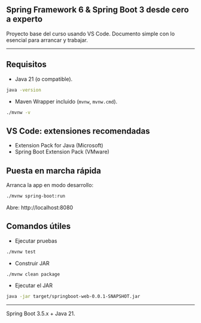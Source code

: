 ## Spring Framework 6 & Spring Boot 3 desde cero a experto

Proyecto base del curso usando VS Code. Documento simple con lo esencial para arrancar y trabajar.

---

## Requisitos
- Java 21 (o compatible).

```bash
java -version
```

- Maven Wrapper incluido (`mvnw`, `mvnw.cmd`).

```bash
./mvnw -v
```

## VS Code: extensiones recomendadas
- Extension Pack for Java (Microsoft)
- Spring Boot Extension Pack (VMware)

## Puesta en marcha rápida
Arranca la app en modo desarrollo:

```bash
./mvnw spring-boot:run
```

Abre: http://localhost:8080

## Comandos útiles
- Ejecutar pruebas

```bash
./mvnw test
```

- Construir JAR

```bash
./mvnw clean package
```

- Ejecutar el JAR

```bash
java -jar target/springboot-web-0.0.1-SNAPSHOT.jar
```

---

Spring Boot 3.5.x + Java 21.
